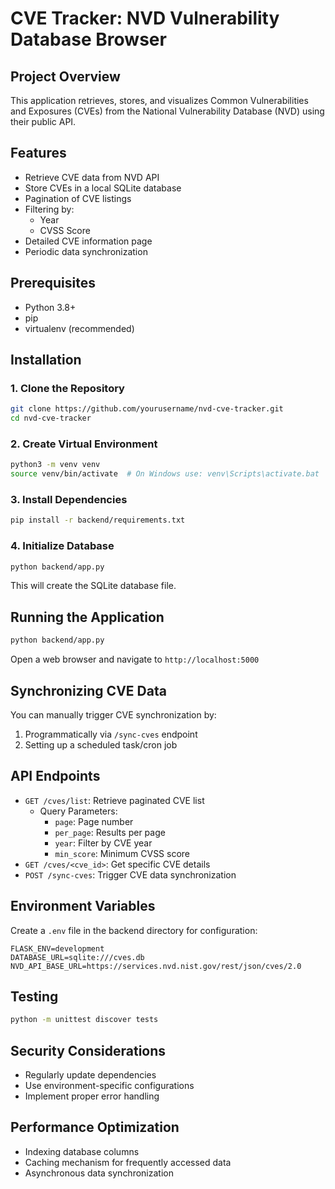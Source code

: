 # CVE Tracker: NVD Vulnerability Database Browser

## Project Overview
This application retrieves, stores, and visualizes Common Vulnerabilities and Exposures (CVEs) from the National Vulnerability Database (NVD) using their public API.

## Features
- Retrieve CVE data from NVD API
- Store CVEs in a local SQLite database
- Pagination of CVE listings
- Filtering by:
  - Year
  - CVSS Score
- Detailed CVE information page
- Periodic data synchronization

## Prerequisites
- Python 3.8+
- pip
- virtualenv (recommended)

## Installation

### 1. Clone the Repository
```bash
git clone https://github.com/yourusername/nvd-cve-tracker.git
cd nvd-cve-tracker
```

### 2. Create Virtual Environment
```bash
python3 -m venv venv
source venv/bin/activate  # On Windows use: venv\Scripts\activate.bat
```

### 3. Install Dependencies
```bash
pip install -r backend/requirements.txt
```

### 4. Initialize Database
```bash
python backend/app.py
```
This will create the SQLite database file.

## Running the Application
```bash
python backend/app.py
```
Open a web browser and navigate to `http://localhost:5000`

## Synchronizing CVE Data
You can manually trigger CVE synchronization by:
1. Programmatically via `/sync-cves` endpoint
2. Setting up a scheduled task/cron job

## API Endpoints
- `GET /cves/list`: Retrieve paginated CVE list
  - Query Parameters:
    - `page`: Page number
    - `per_page`: Results per page
    - `year`: Filter by CVE year
    - `min_score`: Minimum CVSS score
- `GET /cves/<cve_id>`: Get specific CVE details
- `POST /sync-cves`: Trigger CVE data synchronization

## Environment Variables
Create a `.env` file in the backend directory for configuration:
```
FLASK_ENV=development
DATABASE_URL=sqlite:///cves.db
NVD_API_BASE_URL=https://services.nvd.nist.gov/rest/json/cves/2.0
```

## Testing
```bash
python -m unittest discover tests
```

## Security Considerations
- Regularly update dependencies
- Use environment-specific configurations
- Implement proper error handling

## Performance Optimization
- Indexing database columns
- Caching mechanism for frequently accessed data
- Asynchronous data synchronization

